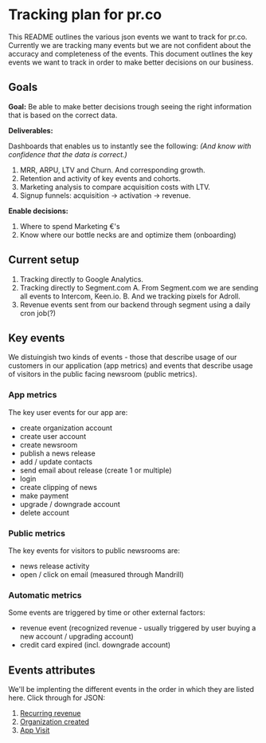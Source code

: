 # Tracking plan for pr.co 

This README outlines the various json events we want to track for pr.co. Currently we are tracking many events but we are not confident about the accuracy and completeness of the events. This document outlines the key events we want to track in order to make better decisions on our business.

## Goals

**Goal:** Be able to make better decisions trough seeing the right information that is based on the correct data.

**Deliverables:**

Dashboards that enables us to instantly see the following:
*(And know with confidence that the data is correct.)*

1. MRR, ARPU, LTV and Churn. And corresponding growth.
2. Retention and activity of key events and cohorts.
3. Marketing analysis to compare acquisition costs with LTV.
4. Signup funnels: acquisition -> activation -> revenue.

**Enable decisions:**

1. Where to spend Marketing €'s
2. Know where our bottle necks are and optimize them (onboarding)

## Current setup

1. Tracking directly to Google Analytics.
2. Tracking directly to Segment.com 
	A. From Segment.com we are sending all events to Intercom, Keen.io.
	B. And we tracking pixels for Adroll.
3. Revenue events sent from our backend through segment using a daily cron job(?)


## Key events

We distuingish two kinds of events - those that describe usage of our customers in our application (app metrics) and events that describe usage of visitors in the public facing newsroom (public metrics).

### App metrics
The key user events for our app are:

- create organization account
- create user account
- create newsroom
- publish a news release
- add / update contacts
- send email about release (create 1 or multiple)
- login
- create clipping of news
- make payment
- upgrade / downgrade account
- delete account


### Public metrics

The key events for visitors to public newsrooms are:

- news release activity 
- open / click on email (measured through Mandrill)

### Automatic metrics

Some events are triggered by time or other external factors:

- revenue event (recognized revenue - usually triggered by user buying a new account / upgrading account)
- credit card expired (incl. downgrade account)


## Events attributes

We'll be implenting the different events in the order in which they are listed here. Click through for JSON:

1. [Recurring revenue](/recurring_revenue.json)
2. [Organization created](/create_organization.json)
3. [App Visit](/app_visit.json)

